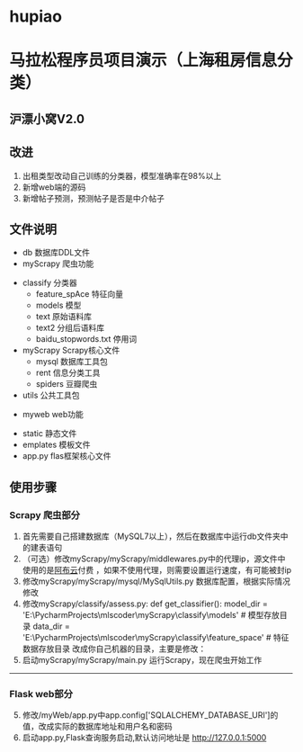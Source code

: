 # hupiao
# 马拉松程序员项目演示（上海租房信息分类）
## 沪漂小窝V2.0

## 改进
1. 出租类型改动自己训练的分类器，模型准确率在98%以上
2. 新增web端的源码
3. 新增帖子预测，预测帖子是否是中介帖子

## 文件说明
- db 数据库DDL文件
- myScrapy 爬虫功能
 * classify 分类器
    * feature_spAce 特征向量
    * models 模型
    * text 原始语料库
    * text2 分组后语料库
    * baidu_stopwords.txt 停用词
 * myScrapy Scrapy核心文件
    * mysql 数据库工具包
    * rent 信息分类工具
    * spiders 豆瓣爬虫
 * utils 公共工具包
- myweb web功能
 * static 静态文件
 * emplates 模板文件
 * app.py flas框架核心文件

## 使用步骤
### Scrapy 爬虫部分
1. 首先需要自己搭建数据库（MySQL7以上），然后在数据库中运行db文件夹中的建表语句
2. （可选）修改myScrapy/myScrapy/middlewares.py中的代理ip，源文件中使用的是[阿布云](https://www.abuyun.com/ "阿布云")付费 ，如果不使用代理，则需要设置运行速度，有可能被封ip
3. 修改myScrapy/myScrapy/mysql/MySqlUtils.py 数据库配置，根据实际情况修改
4. 修改myScrapy/classify/assess.py:
  def get_classifier():
    model_dir = 'E:\\PycharmProjects\\mlscoder\\myScrapy\\classify\\models'  # 模型存放目录 
    data_dir = 'E:\\PycharmProjects\\mlscoder\\myScrapy\\classify\\feature_space'  # 特征数据存放目录
    改成你自己机器的目录，主要是修改：
5. 启动myScrapy/myScrapy/main.py 运行Scrapy，现在爬虫开始工作

------------
### Flask web部分

5. 修改/myWeb/app.py中app.config['SQLALCHEMY_DATABASE_URI']的值，改成实际的数据库地址和用户名和密码
6. 启动app.py,Flask查询服务启动,默认访问地址是 http://127.0.0.1:5000 
